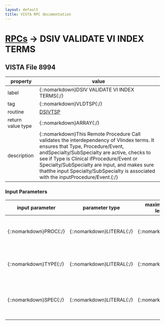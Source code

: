 ```yaml
---
layout: default
title: VISTA RPC documentation
---
```




# [RPCs](TableOfContent.md) &#8594; DSIV VALIDATE VI INDEX TERMS 


 ## VISTA File 8994 


 property | value 
--- | --- 
 label | {::nomarkdown}DSIV VALIDATE VI INDEX TERMS{:/}
 tag | {::nomarkdown}VLDTSP{:/}
 routine | [DSIVTSP](http://code.osehra.org/dox/Routine_DSIVTSP_source.html)
 return value type | {::nomarkdown}ARRAY{:/}
 description | {::nomarkdown}This Remote Procedure Call validates the interdependency of VIindex terms.  It ensures that Type, Procedure/Event, andSpecialty/SubSpecialty are active, checks to see if Type is Clinical ifProcedure/Event or Specialty/SubSpecialty are input, and makes sure thatthe input Specialty/SubSpecialty is associated with the inputProcedure/Event.{:/}

### Input Parameters

| input parameter | parameter type | maximum data length | required | description | 
| --- | --- | --- | --- | --- | 
| {::nomarkdown}PROC{:/} | {::nomarkdown}LITERAL{:/} | {::nomarkdown}50{:/} | {::nomarkdown}true{:/} | {::nomarkdown}PROC is the Procedure/Event which is found in file ^MAG(2005.84) as fieldNAME.{:/} | 
| {::nomarkdown}TYPE{:/} | {::nomarkdown}LITERAL{:/} | {::nomarkdown}40{:/} | {::nomarkdown}true{:/} | {::nomarkdown}TYPE is the Type Index which is found in file ^MAG(2005.83) as field NAME.{:/} | 
| {::nomarkdown}SPEC{:/} | {::nomarkdown}LITERAL{:/} | {::nomarkdown}30{:/} | {::nomarkdown}true{:/} | {::nomarkdown}SPEC is the Specialty/SubSpecialty which is found in file ^MAG(2005.85) as field NAME.{:/} | {::nomarkdown} <br/><br/><p style="font-size: 11px">Generated on January 14th 2017, 7:36:25 am</p>{:/}